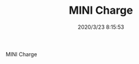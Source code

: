 ﻿---
layout: post 
title: MINI Charge
tags: DC110
categories: wire-harness
overview: MINI Charge
series: 
part_number: KR06
thumb_img: static/202003/272-thumb-20200323161625.jpg
small_img: static/202003/272-20200323161625.jpg
date: 2020/3/23 8:15:53
---


MINI Charge

